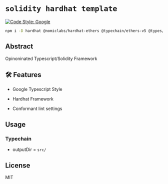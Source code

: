 # `solidity hardhat template`

[![Code Style: Google](https://img.shields.io/badge/code%20style-google-blueviolet.svg)](https://github.com/google/gts)

```bash
npm i -D hardhat @nomiclabs/hardhat-ethers @typechain/ethers-v5 @types/node@^14 typechain ts-node ethers typechain prettier prettier-plugin-solidity prettier-config-solidity dotenv @typechain/hardhat
```

## Abstract

Opinoninated Typescript/Solidity Framework

## 🛠 Features

- Google Typescript Style

- Hardhat Framework

- Conformant lint settings

## Usage

### Typechain

- outputDir = `src/`

## License

MIT
